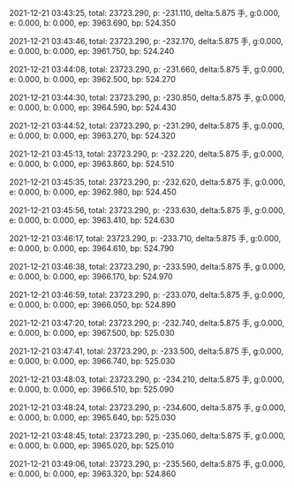 2021-12-21 03:43:25, total: 23723.290, p: -231.110, delta:5.875 手, g:0.000, e: 0.000, b: 0.000, ep: 3963.690, bp: 524.350

2021-12-21 03:43:46, total: 23723.290, p: -232.170, delta:5.875 手, g:0.000, e: 0.000, b: 0.000, ep: 3961.750, bp: 524.240

2021-12-21 03:44:08, total: 23723.290, p: -231.660, delta:5.875 手, g:0.000, e: 0.000, b: 0.000, ep: 3962.500, bp: 524.270

2021-12-21 03:44:30, total: 23723.290, p: -230.850, delta:5.875 手, g:0.000, e: 0.000, b: 0.000, ep: 3964.590, bp: 524.430

2021-12-21 03:44:52, total: 23723.290, p: -231.290, delta:5.875 手, g:0.000, e: 0.000, b: 0.000, ep: 3963.270, bp: 524.320

2021-12-21 03:45:13, total: 23723.290, p: -232.220, delta:5.875 手, g:0.000, e: 0.000, b: 0.000, ep: 3963.860, bp: 524.510

2021-12-21 03:45:35, total: 23723.290, p: -232.620, delta:5.875 手, g:0.000, e: 0.000, b: 0.000, ep: 3962.980, bp: 524.450

2021-12-21 03:45:56, total: 23723.290, p: -233.630, delta:5.875 手, g:0.000, e: 0.000, b: 0.000, ep: 3963.410, bp: 524.630

2021-12-21 03:46:17, total: 23723.290, p: -233.710, delta:5.875 手, g:0.000, e: 0.000, b: 0.000, ep: 3964.610, bp: 524.790

2021-12-21 03:46:38, total: 23723.290, p: -233.590, delta:5.875 手, g:0.000, e: 0.000, b: 0.000, ep: 3966.170, bp: 524.970

2021-12-21 03:46:59, total: 23723.290, p: -233.070, delta:5.875 手, g:0.000, e: 0.000, b: 0.000, ep: 3966.050, bp: 524.890

2021-12-21 03:47:20, total: 23723.290, p: -232.740, delta:5.875 手, g:0.000, e: 0.000, b: 0.000, ep: 3967.500, bp: 525.030

2021-12-21 03:47:41, total: 23723.290, p: -233.500, delta:5.875 手, g:0.000, e: 0.000, b: 0.000, ep: 3966.740, bp: 525.030

2021-12-21 03:48:03, total: 23723.290, p: -234.210, delta:5.875 手, g:0.000, e: 0.000, b: 0.000, ep: 3966.510, bp: 525.090

2021-12-21 03:48:24, total: 23723.290, p: -234.600, delta:5.875 手, g:0.000, e: 0.000, b: 0.000, ep: 3965.640, bp: 525.030

2021-12-21 03:48:45, total: 23723.290, p: -235.060, delta:5.875 手, g:0.000, e: 0.000, b: 0.000, ep: 3965.020, bp: 525.010

2021-12-21 03:49:06, total: 23723.290, p: -235.560, delta:5.875 手, g:0.000, e: 0.000, b: 0.000, ep: 3963.320, bp: 524.860